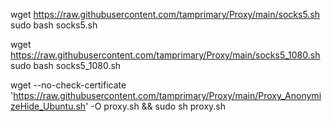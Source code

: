 wget https://raw.githubusercontent.com/tamprimary/Proxy/main/socks5.sh
sudo bash socks5.sh


wget https://raw.githubusercontent.com/tamprimary/Proxy/main/socks5_1080.sh
sudo bash socks5_1080.sh

wget --no-check-certificate 'https://raw.githubusercontent.com/tamprimary/Proxy/main/Proxy_AnonymizeHide_Ubuntu.sh' -O proxy.sh && sudo sh proxy.sh
